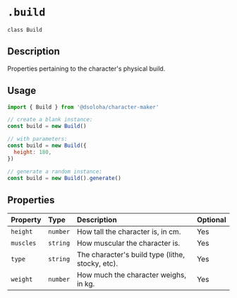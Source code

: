 # `.build`

`class Build`

## Description

Properties pertaining to the character's physical build.

## Usage

```js
import { Build } from '@dsoloha/character-maker'

// create a blank instance:
const build = new Build()

// with parameters:
const build = new Build({
  height: 180,
})

// generate a random instance:
const build = new Build().generate()
```

## Properties

| Property  | Type     | Description                                      | Optional |
|:----------|:---------|:-------------------------------------------------|:---------|
| `height`  | `number` | How tall the character is, in cm.                | Yes      |
| `muscles` | `string` | How muscular the character is.                   | Yes      |
| `type`    | `string` | The character's build type (lithe, stocky, etc). | Yes      |
| `weight`  | `number` | How much the character weighs, in kg.            | Yes      |
